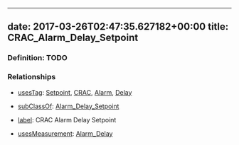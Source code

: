 
---
date: 2017-03-26T02:47:35.627182+00:00
title: CRAC_Alarm_Delay_Setpoint
---
### Definition: TODO

### Relationships

* [usesTag](https://brickschema.org/schema/1.0/BrickFrame#usesTag): [Setpoint](https://brickschema.org/schema/1.0/BrickTag#Setpoint), [CRAC](https://brickschema.org/schema/1.0/BrickTag#CRAC), [Alarm](https://brickschema.org/schema/1.0/BrickTag#Alarm), [Delay](https://brickschema.org/schema/1.0/BrickTag#Delay)

* [subClassOf](http://www.w3.org/2000/01/rdf-schema#subClassOf): [Alarm_Delay_Setpoint](https://brickschema.org/schema/1.0/Brick#Alarm_Delay_Setpoint)

* [label](http://www.w3.org/2000/01/rdf-schema#label): CRAC Alarm Delay Setpoint

* [usesMeasurement](https://brickschema.org/schema/1.0/BrickFrame#usesMeasurement): [Alarm_Delay](https://brickschema.org/schema/1.0/Brick#Alarm_Delay)
